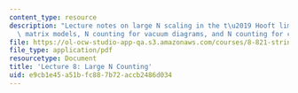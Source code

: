 ```yaml
---
content_type: resource
description: "Lecture notes on large N scaling in the t\u2019 Hooft limit of quantum\
  \ matrix models, N counting for vacuum diagrams, and N counting for correlators."
file: https://ol-ocw-studio-app-qa.s3.amazonaws.com/courses/8-821-string-theory-fall-2008/e9cb1e45a51bfc887b72accb2486d034_lecture08.pdf
file_type: application/pdf
resourcetype: Document
title: 'Lecture 8: Large N Counting'
uid: e9cb1e45-a51b-fc88-7b72-accb2486d034
---
```

